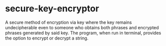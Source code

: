 # secure-key-encryptor
A secure method of encryption via key where the key remains undecipherable even to someone who obtains both phrases and encrypted phrases generated by said key.
The program, when run in terminal, provides the option to encrypt or decrypt a string. 
